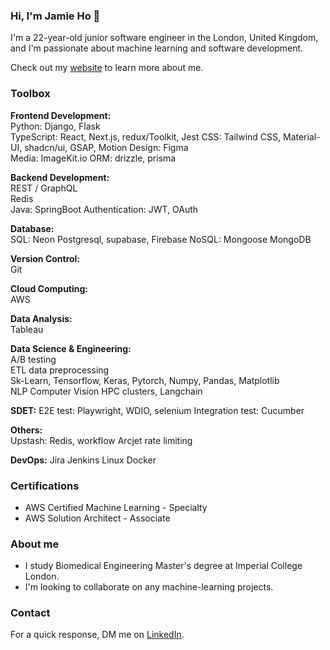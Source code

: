 ### Hi, I'm Jamie Ho 👋

I'm a 22-year-old junior software engineer in the London, United Kingdom, and I'm passionate about machine learning and software development.

Check out my [website](https://www.example.com) to learn more about me.

### Toolbox

**Frontend Development:**  
Python: Django, Flask  
TypeScript: React, Next.js, redux/Toolkit, Jest
CSS: Tailwind CSS, Material-UI, shadcn/ui, GSAP, Motion
Design: Figma  
Media: ImageKit.io
ORM: drizzle, prisma

**Backend Development:**  
REST / GraphQL    
Redis  
Java: SpringBoot
Authentication: JWT, OAuth

**Database:**  
SQL:  Neon Postgresql, supabase, Firebase
NoSQL: Mongoose MongoDB  

**Version Control:**  
Git  

**Cloud Computing:**  
AWS  

**Data Analysis:**  
Tableau  

**Data Science & Engineering:**  
A/B testing  
ETL data preprocessing  
Sk-Learn, Tensorflow, Keras, Pytorch, Numpy, Pandas, Matplotlib  
NLP
Computer Vision
HPC clusters, Langchain

**SDET:** 
E2E test: Playwright, WDIO, selenium
Integration test: Cucumber

**Others:**  
Upstash: Redis, workflow
Arcjet rate limiting

**DevOps:** 
Jira
Jenkins
Linux
Docker  

### Certifications

- AWS Certified Machine Learning - Specialty
- AWS Solution Architect - Associate

### About me

- I study Biomedical Engineering Master's degree at Imperial College London.
- I'm looking to collaborate on any machine-learning projects.

### Contact

For a quick response, DM me on [LinkedIn](https://www.linkedin.com/in/jamie-ho-15a90719a/).
